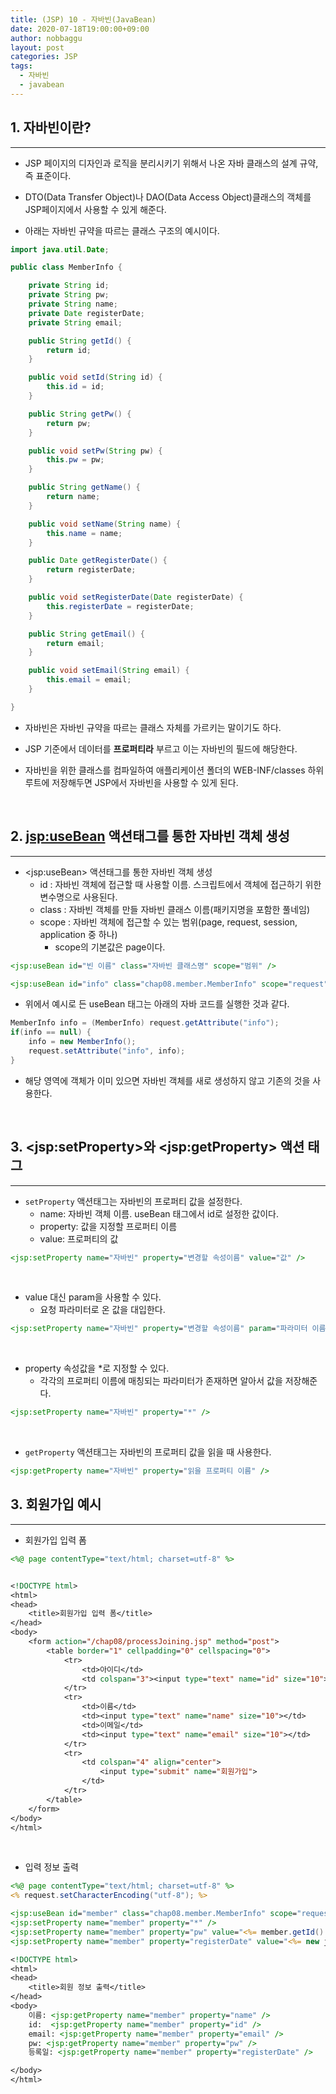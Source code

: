 ```yaml
---
title: (JSP) 10 - 자바빈(JavaBean)
date: 2020-07-18T19:00:00+09:00
author: nobbaggu
layout: post
categories: JSP
tags:
  - 자바빈
  - javabean
---
```


## 1. 자바빈이란? ##
----

+ JSP 페이지의 디자인과 로직을 분리시키기 위해서 나온 자바 클래스의 설계 규약, 즉 표준이다.

+ DTO(Data Transfer Object)나 DAO(Data Access Object)클래스의 객체를 JSP페이지에서 사용할 수 있게 해준다.

+ 아래는 자바빈 규약을 따르는 클래스 구조의 예시이다.

~~~ java
import java.util.Date;

public class MemberInfo {

	private String id;
	private String pw;
	private String name;
	private Date registerDate;
	private String email;

	public String getId() {
		return id;
	}

	public void setId(String id) {
		this.id = id;
	}

	public String getPw() {
		return pw;
	}

	public void setPw(String pw) {
		this.pw = pw;
	}

	public String getName() {
		return name;
	}

	public void setName(String name) {
		this.name = name;
	}

	public Date getRegisterDate() {
		return registerDate;
	}

	public void setRegisterDate(Date registerDate) {
		this.registerDate = registerDate;
	}

	public String getEmail() {
		return email;
	}

	public void setEmail(String email) {
		this.email = email;
	}

}
~~~

+ 자바빈은 자바빈 규약을 따르는 클래스 자체를 가르키는 말이기도 하다.

+ JSP 기준에서 데이터를 **프로퍼티라** 부르고 이는 자바빈의 필드에 해당한다.

+ 자바빈을 위한 클래스를 컴파일하여 애플리케이션 폴더의 WEB-INF/classes 하위 루트에 저장해두면 JSP에서 자바빈을 사용할 수 있게 된다.

<br>

## 2. <jsp:useBean> 액션태그를 통한 자바빈 객체 생성 ##
----

+ \<jsp:useBean\> 액션태그를 통한 자바빈 객체 생성
	+ id : 자바빈 객체에 접근할 때 사용할 이름. 스크립트에서 객체에 접근하기 위한 변수명으로 사용된다.
	+ class : 자바빈 객체를 만들 자바빈 클래스 이름(패키지명을 포함한 풀네임)
	+ scope : 자바빈 객체에 접근할 수 있는 범위(page, request, session, application 중 하나)
		+ scope의 기본값은 page이다.
		
~~~ jsp
<jsp:useBean id="빈 이름" class="자바빈 클래스명" scope="범위" />
~~~

~~~ jsp
<jsp:useBean id="info" class="chap08.member.MemberInfo" scope="request" />
~~~

+ 위에서 예시로 든 useBean 태그는 아래의 자바 코드를 실행한 것과 같다.

~~~ java
MemberInfo info = (MemberInfo) request.getAttribute("info");
if(info == null) {
	info = new MemberInfo();
	request.setAttribute("info", info);
}
~~~

+ 해당 영역에 객체가 이미 있으면 자바빈 객체를 새로 생성하지 않고 기존의 것을 사용한다.

<br>

## 3. \<jsp:setProperty\>와 \<jsp:getProperty\> 액션 태그 ##
----

+ `setProperty` 액션태그는 자바빈의 프로퍼티 값을 설정한다.
	+ name: 자바빈 객체 이름. useBean 태그에서 id로 설정한 값이다.
	+ property: 값을 지정할 프로퍼티 이름
	+ value: 프로퍼티의 값
	
~~~ jsp
<jsp:setProperty name="자바빈" property="변경할 속성이름" value="값" />
~~~

<br>

+ value 대신 param을 사용할 수 있다.
	+ 요청 파라미터로 온 값을 대입한다.
	
~~~ jsp
<jsp:setProperty name="자바빈" property="변경할 속성이름" param="파라미터 이름" />
~~~

<br>

+ property 속성값을 \*로 지정할 수 있다.
	+ 각각의 프로퍼티 이름에 매칭되는 파라미터가 존재하면 알아서 값을 저장해준다.
	
~~~ jsp
<jsp:setProperty name="자바빈" property="*" />
~~~

<br>

+ `getProperty` 액션태그는 자바빈의 프로퍼티 값을 읽을 때 사용한다.

~~~ jsp
<jsp:getProperty name="자바빈" property="읽을 프로퍼티 이름" />
~~~

## 3. 회원가입 예시 ##
----

+ 회원가입 입력 폼

~~~ jsp
<%@ page contentType="text/html; charset=utf-8" %>


<!DOCTYPE html>
<html>
<head>
	<title>회원가입 입력 폼</title>
</head>
<body>
	<form action="/chap08/processJoining.jsp" method="post">
		<table border="1" cellpadding="0" cellspacing="0">
			<tr>
				<td>아이디</td>
				<td colspan="3"><input type="text" name="id" size="10"></td>
			</tr>
			<tr>
				<td>이름</td>
				<td><input type="text" name="name" size="10"></td>
				<td>이메일</td>
				<td><input type="text" name="email" size="10"></td>
			</tr>
			<tr>
				<td colspan="4" align="center">
					<input type="submit" name="회원가입">
				</td>
			</tr>
		</table>
	</form>
</body>
</html>
~~~

<br>

+ 입력 정보 출력

~~~ jsp
<%@ page contentType="text/html; charset=utf-8" %>
<% request.setCharacterEncoding("utf-8"); %>

<jsp:useBean id="member" class="chap08.member.MemberInfo" scope="request" />
<jsp:setProperty name="member" property="*" />
<jsp:setProperty name="member" property="pw" value="<%= member.getId() %>" />
<jsp:setProperty name="member" property="registerDate" value="<%= new java.util.Date() %>" />

<!DOCTYPE html>
<html>
<head>
	<title>회원 정보 출력</title>
</head>
<body>
	이름: <jsp:getProperty name="member" property="name" />
	id:  <jsp:getProperty name="member" property="id" />
	email: <jsp:getProperty name="member" property="email" />
	pw: <jsp:getProperty name="member" property="pw" />
	등록일: <jsp:getProperty name="member" property="registerDate" />

</body>
</html>
~~~
